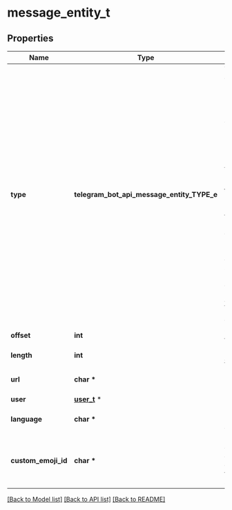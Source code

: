 # message_entity_t

## Properties
Name | Type | Description | Notes
------------ | ------------- | ------------- | -------------
**type** | **telegram_bot_api_message_entity_TYPE_e** | Type of the entity. Currently, can be “mention” (&#x60;@username&#x60;), “hashtag” (&#x60;#hashtag&#x60; or &#x60;#hashtag@chatusername&#x60;), “cashtag” (&#x60;$USD&#x60; or &#x60;$USD@chatusername&#x60;), “bot\\_command” (&#x60;/start@jobs_bot&#x60;), “url” (&#x60;https://telegram.org&#x60;), “email” (&#x60;do-not-reply@telegram.org&#x60;), “phone\\_number” (&#x60;+1-212-555-0123&#x60;), “bold” (**bold text**), “italic” (*italic text*), “underline” (underlined text), “strikethrough” (strikethrough text), “spoiler” (spoiler message), “blockquote” (block quotation), “expandable\\_blockquote” (collapsed-by-default block quotation), “code” (monowidth string), “pre” (monowidth block), “text\\_link” (for clickable text URLs), “text\\_mention” (for users [without usernames](https://telegram.org/blog/edit#new-mentions)), “custom\\_emoji” (for inline custom emoji stickers) | 
**offset** | **int** | Offset in [UTF-16 code units](https://core.telegram.org/api/entities#entity-length) to the start of the entity | 
**length** | **int** | Length of the entity in [UTF-16 code units](https://core.telegram.org/api/entities#entity-length) | 
**url** | **char \*** | *Optional*. For “text\\_link” only, URL that will be opened after user taps on the text | [optional] 
**user** | [**user_t**](user.md) \* |  | [optional] 
**language** | **char \*** | *Optional*. For “pre” only, the programming language of the entity text | [optional] 
**custom_emoji_id** | **char \*** | *Optional*. For “custom\\_emoji” only, unique identifier of the custom emoji. Use [getCustomEmojiStickers](https://core.telegram.org/bots/api/#getcustomemojistickers) to get full information about the sticker | [optional] 

[[Back to Model list]](../README.md#documentation-for-models) [[Back to API list]](../README.md#documentation-for-api-endpoints) [[Back to README]](../README.md)


